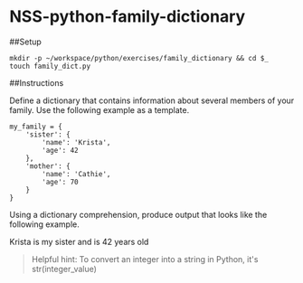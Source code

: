 # NSS-python-family-dictionary
##Setup

```
mkdir -p ~/workspace/python/exercises/family_dictionary && cd $_
touch family_dict.py
```
##Instructions

Define a dictionary that contains information about several members of your family. Use the following example as a template.

```
my_family = {
    'sister': {
        'name': 'Krista',
        'age': 42
    },
    'mother': {
        'name': 'Cathie',
        'age': 70
    }
}
```
Using a dictionary comprehension, produce output that looks like the following example.

Krista is my sister and is 42 years old

>Helpful hint: To convert an integer into a string in Python, it's str(integer_value)
